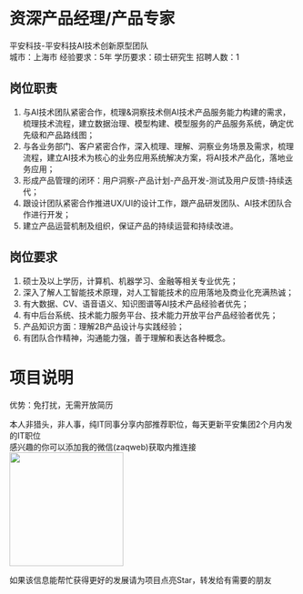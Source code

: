 # 资深产品经理/产品专家
平安科技-平安科技AI技术创新原型团队  
城市：上海市 经验要求：5年 学历要求：硕士研究生  招聘人数：1

## 岗位职责
1. 与AI技术团队紧密合作，梳理&洞察技术侧AI技术产品服务能力构建的需求，梳理技术流程，建立数据治理、模型构建、模型服务的产品服务系统，确定优先级和产品路线图；
 2. 与各业务部门、客户紧密合作，深入梳理、理解、洞察业务场景及需求，梳理流程，建立AI技术为核心的业务应用系统解决方案，将AI技术产品化，落地业务应用；
 3. 形成产品管理的闭环：用户洞察-产品计划-产品开发-测试及用户反馈-持续迭代；
 4. 跟设计团队紧密合作推进UX/UI的设计工作，跟产品研发团队、AI技术团队合作进行开发；
 5. 建立产品运营机制及组织，保证产品的持续运营和持续改进。

## 岗位要求
1. 硕士及以上学历，计算机、机器学习、金融等相关专业优先；
 2. 深入了解人工智能技术原理，对人工智能技术的应用落地及商业化充满热诚；
 3. 有大数据、CV、语音语义、知识图谱等AI技术产品经验者优先；
 4. 有中后台系统、技术能力服务平台、技术能力开放平台产品经验者优先；
 5. 产品知识方面：理解2B产品设计与实践经验；
 6. 有团队合作精神，沟通能力强，善于理解和表达各种概念。

# 项目说明

优势：免打扰，无需开放简历

本人非猎头，非人事，纯IT同事分享内部推荐职位，每天更新平安集团2个月内发的IT职位  
感兴趣的你可以添加我的微信(zaqweb)获取内推连接  
<img src="https://github.com/zaqweb/PA-IT-JOBS/blob/master/WechatICode.jpeg"  height="200" width="200">

如果该信息能帮忙获得更好的发展请为项目点亮Star，转发给有需要的朋友




